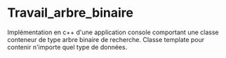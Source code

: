 # Travail_arbre_binaire
Implémentation en c++ d'une application console comportant une classe conteneur de type arbre binaire de recherche.
Classe template pour contenir n'importe quel type de données.
